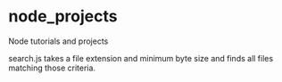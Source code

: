 # node_projects
Node tutorials and projects

search.js takes a file extension and minimum byte size and finds all files matching those criteria.

